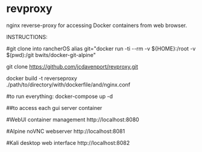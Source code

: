 # revproxy
nginx reverse-proxy for accessing Docker containers from web browser.


INSTRUCTIONS:

#git clone into rancherOS
alias git="docker run -ti --rm -v ${HOME}:/root -v $(pwd):/git bwits/docker-git-alpine"

git clone https://github.com/jcdavenport/revproxy.git

docker build -t reverseproxy ./path/to/directory/with/dockerfile/and/nginx.conf


#to run everything:
docker-compose up -d



##to access each gui server container

#WebUI container management
http://localhost:8080

#Alpine noVNC webserver
http://localhost:8081

#Kali desktop web interface
http://localhost:8082
